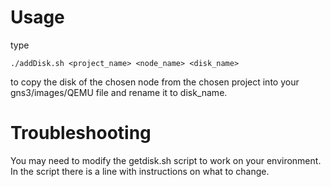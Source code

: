 # Usage
type

    ./addDisk.sh <project_name> <node_name> <disk_name>
to copy the disk of the chosen node from the chosen project into your gns3/images/QEMU file and rename it to disk_name.

# Troubleshooting
You may need to modify the getdisk.sh script to work on your environment. In the script there is a line with instructions on what to change.
